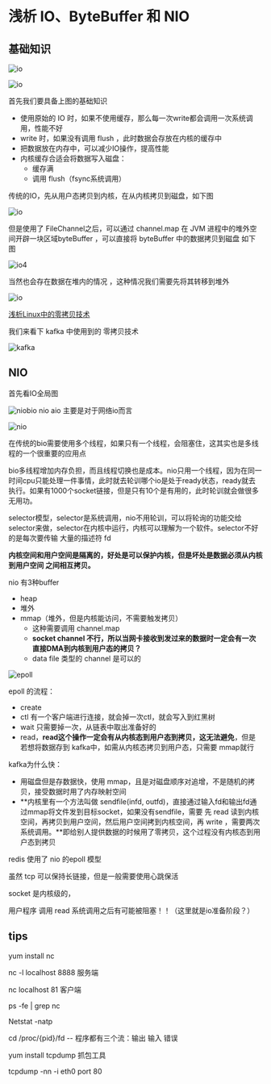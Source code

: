 # 浅析 IO、ByteBuffer 和 NIO

## 基础知识

![io](https://blog-1300663127.cos.ap-shanghai.myqcloud.com/BackEnd_Notes/JavaSE/io.png)

![io](https://blog-1300663127.cos.ap-shanghai.myqcloud.com/BackEnd_Notes/JavaSE/io2.png)

首先我们要具备上图的基础知识

- 使用原始的 IO 时，如果不使用缓存，那么每一次write都会调用一次系统调用，性能不好
- write 时，如果没有调用 flush ，此时数据会存放在内核的缓存中
- 把数据放在内存中，可以减少IO操作，提高性能
- 内核缓存合适会将数据写入磁盘：
  - 缓存满
  - 调用 flush（fsync系统调用）

传统的IO，先从用户态拷贝到内核，在从内核拷贝到磁盘，如下图

![io](https://blog-1300663127.cos.ap-shanghai.myqcloud.com/BackEnd_Notes/JavaSE/io3.png)

但是使用了 FileChannel之后，可以通过 channel.map 在 JVM 进程中的堆外空间开辟一块区域byteBuffer ，可以直接将 byteBuffer 中的数据拷贝到磁盘 如下图

![io4](https://blog-1300663127.cos.ap-shanghai.myqcloud.com/BackEnd_Notes/JavaSE/io4.png)

当然也会存在数据在堆内的情况 ，这种情况我们需要先将其转移到堆外

![io](https://blog-1300663127.cos.ap-shanghai.myqcloud.com/BackEnd_Notes/JavaSE/io5.png)

[浅析Linux中的零拷贝技术](https://www.jianshu.com/p/fad3339e3448)

我们来看下 kafka 中使用到的 零拷贝技术

![kafka](https://blog-1300663127.cos.ap-shanghai.myqcloud.com/BackEnd_Notes/JavaSE/kafka.png)



## NIO

首先看IO全局图

![nio](https://blog-1300663127.cos.ap-shanghai.myqcloud.com/BackEnd_Notes/JavaSE/nio.png)bio nio aio 主要是对于网络io而言 

![nio](https://blog-1300663127.cos.ap-shanghai.myqcloud.com/BackEnd_Notes/JavaSE/nio2.png)

在传统的bio需要使用多个线程，如果只有一个线程，会阻塞住，这其实也是多线程的一个很重要的应用点

bio多线程增加内存负担，而且线程切换也是成本。nio只用一个线程，因为在同一时间cpu只能处理一件事情，此时就去轮训哪个io是处于ready状态，ready就去执行。如果有1000个socket链接，但是只有10个是有用的，此时轮训就会做很多无用功。

selector模型，selector是系统调用，nio不用轮训，可以将轮询的功能交给selector来做，selector在内核中运行，内核可以理解为一个软件。selector不好的是每次要传输 大量的描述符 fd



**内核空间和用户空间是隔离的，好处是可以保护内核，但是坏处是数据必须从内核 到用户空间 之间相互拷贝。**



nio 有3种buffer

- heap
- 堆外
- mmap（堆外，但是内核能访问，不需要触发拷贝）
  - 这种需要调用 channel.map
  - **socket channel 不行，所以当网卡接收到发过来的数据时一定会有一次直接DMA到内核到用户态的拷贝？**
  - data file 类型的 channel 是可以的

![epoll](https://blog-1300663127.cos.ap-shanghai.myqcloud.com/BackEnd_Notes/JavaSE/epoll.png)

epoll 的流程：

- create
- ctl 有一个客户端进行连接，就会掉一次ctl，就会写入到红黑树
- wait 只需要掉一次，从链表中取出准备好的
- read，**read这个操作一定会有从内核态到用户态到拷贝，这无法避免**，但是若想将数据存到 kafka中，如需从内核态拷贝到用户态，只需要 mmap就行

kafka为什么快：

- 用磁盘但是存数据快，使用 mmap，且是对磁盘顺序对追增，不是随机的拷贝，接受数据时用了内存映射空间
- **内核里有一个方法叫做 sendfile(infd, outfd)，直接通过输入fd和输出fd通过mmap将文件发到目标socket，如果没有sendfile，需要 先 read 读到内核 空间，再拷贝到用户空间，然后用户空间拷到内核空间，再 write  ，需要两次系统调用。**即给别人提供数据的时候用了零拷贝，这个过程没有内核态到用户态到拷贝

redis 使用了 nio 的epoll 模型

虽然 tcp 可以保持长链接，但是一般需要使用心跳保活



socket 是内核级的，



用户程序 调用 read 系统调用之后有可能被阻塞！！（这里就是io准备阶段？）

## tips

yum install nc

nc -l localhost 8888 服务端

nc localhost 81 客户端

ps -fe | grep nc

Netstat -natp

cd /proc/{pid}/fd -- 程序都有三个流：输出 输入 错误



yum install tcpdump 抓包工具

tcpdump -nn -i eth0 port 80

